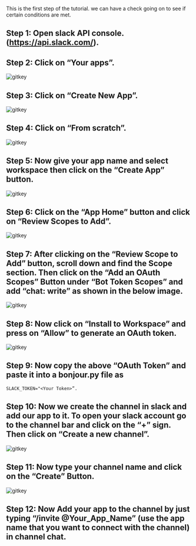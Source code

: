 This is the first step of the tutorial. we can have a check going on to see if certain conditions are met.

## Step 1: Open slack API console. (https://api.slack.com/).

## Step 2: Click on “Your apps”.
![gitkey](./jpgs/1.jpg)
## Step 3: Click on “Create New App”.
![gitkey](./jpgs/2.jpg)
## Step 4: Click on “From scratch”.
![gitkey](./jpgs/3.jpg)
## Step 5: Now give your app name and select workspace then click on the “Create App” button.
![gitkey](./jpgs/4.jpg)
## Step 6: Click on the “App Home” button and click on “Review Scopes to Add”.
![gitkey](./jpgs/5.jpg)
## Step 7:  After clicking on the “Review Scope to Add” button, scroll down and find the Scope section. Then click on the “Add an OAuth Scopes” Button under “Bot Token Scopes” and add “chat: write” as shown in the below image.
![gitkey](./jpgs/6.jpg)
## Step 8: Now click on “Install to Workspace” and press on “Allow” to generate an OAuth token.
![gitkey](./jpgs/7.jpg)
## Step 9: Now copy the above “OAuth Token” and paste it into a bonjour.py file as 
   ```
   SLACK_TOKEN="<Your Token>”. 
   ```

## Step 10: Now we create the channel in slack and add our app to it. To open your slack account go to the channel bar and click on the “+” sign. Then click on “Create a new channel”.
![gitkey](./jpgs/8.jpg)
## Step 11: Now type your channel name and click on the “Create” Button.
![gitkey](./jpgs/9.jpg)

## Step 12: Now Add your app to the channel by just typing “/invite @Your_App_Name” (use the app name that you want to connect with the channel) in channel chat.
